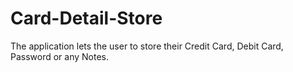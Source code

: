# Card-Detail-Store
The application lets the user to store their Credit Card, Debit Card, Password or any Notes.
